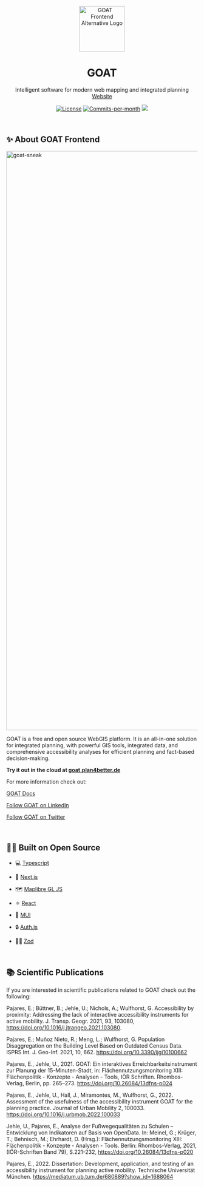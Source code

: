 <div id="top"></div>

<p align="center">
<a href="https://plan4better.de/goat">
<img width="120" alt="GOAT Frontend Alternative Logo" src="https://assets.plan4better.de/img/logo/goat_icon_standard.png">
</a>

<h1 align="center">GOAT</h1>

<p align="center">
Intelligent software for modern web mapping and integrated planning
<br />
<a href="https://plan4better.de/goat">Website</a>
</p>
</p>

<p align="center">
   <a href="https://github.com/goat-community/goat/blob/main/LICENSE"><img src="https://img.shields.io/badge/License-AGPL-purple" alt="License"></a>
   <a href="https://github.com/goat-community/goat/pulse"><img src="https://img.shields.io/github/commit-activity/m/goat-community/goat" alt="Commits-per-month"></a>
    <a href="https://github.com/goat-community/goat/issues?q=is:issue+is:open+label:%22%F0%9F%99%8B%F0%9F%8F%BB%E2%80%8D%E2%99%82%EF%B8%8Fhelp+wanted%22"><img src="https://img.shields.io/badge/Help%20Wanted-Contribute-blue"></a>
</p>

<br/>

## ✨ About GOAT Frontend

<img width="1527" alt="goat-sneak" src="https://assets.plan4better.de/img/goat_screenshot.png">

<br/>

GOAT is a free and open source WebGIS platform. It is an all-in-one solution for integrated planning, with powerful GIS tools, integrated data, and comprehensive accessibility analyses for efficient planning and fact-based decision-making.

**Try it out in the cloud at [goat.plan4better.de](https://goat.plan4better.de)**

For more information check out:

[GOAT Docs](https://goat.plan4better.de/docs)

[Follow GOAT on LinkedIn](https://www.linkedin.com/company/plan4better)

[Follow GOAT on Twitter](https://twitter.com/plan4better)

<br/>

## 👨‍💻 Built on Open Source

- 💻 [Typescript](https://www.typescriptlang.org/)

- 🚀 [Next.js](https://nextjs.org/)

- 🗺️ [Maplibre GL JS](https://maplibre.org/)

- ⚛️ [React](https://reactjs.org/)

- 🎨 [MUI](https://mui.com/)

- 🔒 [Auth.js](https://authjs.dev/)

- 🧘‍♂️ [Zod](https://zod.dev/)

<br/>

## 📚 Scientific Publications

If you are interested in scientific publications related to GOAT check out the following:

Pajares, E.; Büttner, B.; Jehle, U.; Nichols, A.; Wulfhorst, G. Accessibility by proximity: Addressing the lack of interactive
accessibility instruments for active mobility. J. Transp. Geogr. 2021, 93, 103080, https://doi.org/10.1016/j.jtrangeo.2021.103080.

Pajares, E.; Muñoz Nieto, R.; Meng, L.; Wulfhorst, G. Population Disaggregation on the Building Level Based on Outdated Census Data. ISPRS Int. J. Geo-Inf. 2021, 10, 662. https://doi.org/10.3390/ijgi10100662

Pajares, E., Jehle, U., 2021. GOAT: Ein interaktives Erreichbarkeitsinstrument zur Planung der 15-Minuten-Stadt, in: Flächennutzungsmonitoring XIII: Flächenpolitik - Konzepte - Analysen - Tools, IÖR Schriften. Rhombos-Verlag, Berlin, pp. 265–273. https://doi.org/10.26084/13dfns-p024

Pajares, E., Jehle, U., Hall, J., Miramontes, M., Wulfhorst, G., 2022. Assessment of the usefulness of the accessibility instrument GOAT for the planning practice. Journal of Urban Mobility 2, 100033. https://doi.org/10.1016/j.urbmob.2022.100033

Jehle, U., Pajares, E., Analyse der Fußwegequalitäten zu Schulen – Entwicklung von Indikatoren auf Basis von OpenData. In: Meinel, G.; Krüger, T.; Behnisch, M.; Ehrhardt, D. (Hrsg.): Flächennutzungsmonitoring XIII: Flächenpolitik - Konzepte - Analysen - Tools. Berlin: Rhombos-Verlag, 2021, (IÖR-Schriften Band 79), S.221-232, https://doi.org/10.26084/13dfns-p020

Pajares, E., 2022. Dissertation: Development, application, and testing of an accessibility instrument for planning active mobility. Technische Universität München. https://mediatum.ub.tum.de/680889?show_id=1688064
